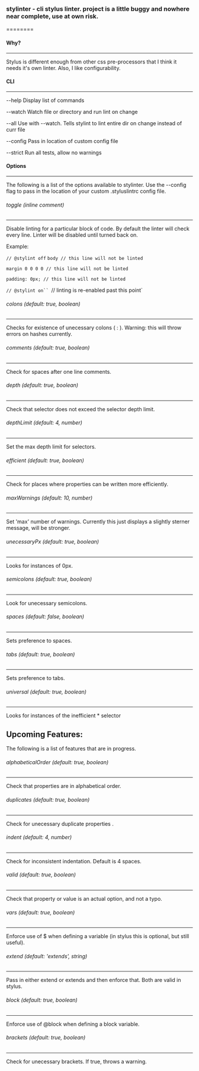 ### stylinter - cli stylus linter. project is a little buggy and nowhere near complete, use at own risk.
========



#### Why?
------------------
Stylus is different enough from other css pre-processors that I think it needs it's own linter.
Also, I like configurability.



#### CLI
------------------
--help 		Display list of commands

--watch 	Watch file or directory and run lint on change

--all 		Use with --watch. Tells stylint to lint entire dir on change instead of curr file

--config 	Pass in location of custom config file

--strict 	Run all tests, allow no warnings



#### Options
------------------------

The following is a list of the options available to stylinter. Use the --config flag to pass in the location of your custom .styluslintrc config file.


###### toggle (inline comment)
------------------------
Disable linting for a particular block of code. By default the linter will check every line. Linter will be disabled until turned back on.

Example:

`// @stylint off`
`body // this line will not be linted`

 `margin 0 0 0 0 // this line will not be linted`
  
  `padding: 0px; // this line will not be linted`
  
`// @stylint on``
`// linting is re-enabled past this point`



###### colons (default: true, boolean)
------------------------
Checks for existence of unecessary colons ( : ). Warning: this will throw errors on hashes currently.


###### comments (default: true, boolean)
------------------------
Check for spaces after one line comments.


###### depth (default: true, boolean)
------------------------
Check that selector does not exceed the selector depth limit.


###### depthLimit (default: 4, number)
------------------------
Set the max depth limit for selectors. 


###### efficient (default: true, boolean)
------------------------
Check for places where properties can be written more efficiently.


###### maxWarnings (default: 10, number)
------------------------
Set 'max' number of warnings. Currently this just displays a slightly sterner message, will be stronger.


###### unecessaryPx (default: true, boolean)
------------------------
Looks for instances of 0px.


###### semicolons (default: true, boolean)
------------------------
Look for unecessary semicolons.


###### spaces (default: false, boolean)
------------------------
Sets preference to spaces.


###### tabs (default: true, boolean)
------------------------
Sets preference to tabs.


###### universal (default: true, boolean)
------------------------
Looks for instances of the inefficient * selector





Upcoming Features:
------------------------

The following is a list of features that are in progress. 


###### alphabeticalOrder (default: true, boolean)
------------------------
Check that properties are in alphabetical order.


###### duplicates (default: true, boolean)
------------------------
Check for unecessary duplicate properties .


###### indent (default: 4, number)
------------------------
Check for inconsistent indentation. Default is 4 spaces.


###### valid (default: true, boolean)
------------------------
Check that property or value is an actual option, and not a typo.


###### vars (default: true, boolean)
------------------------
Enforce use of $ when defining a variable (in stylus this is optional, but still useful).


###### extend (default: 'extends', string)
------------------------
Pass in either extend or extends and then enforce that. Both are valid in stylus.


###### block (default: true, boolean)
------------------------
Enforce use of @block when defining a block variable.


###### brackets (default: true, boolean)
------------------------
Check for unecessary brackets. If true, throws a warning.
